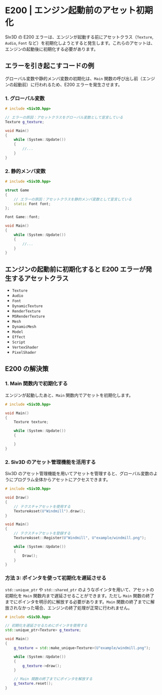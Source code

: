 # E200 | エンジン起動前のアセット初期化
Siv3D の E200 エラーは、エンジンが起動する前にアセットクラス（`Texture`, `Audio`, `Font` など）を初期化しようとすると発生します。これらのアセットは、エンジンの起動後に初期化する必要があります。

## エラーを引き起こすコードの例
グローバル変数や静的メンバ変数の初期化は、`Main` 関数の呼び出し前（エンジンの起動前）に行われるため、E200 エラーを発生させます。

### 1. グローバル変数

```cpp
# include <Siv3D.hpp>

// エラーの原因：アセットクラスをグローバル変数として宣言している
Texture g_texture;

void Main()
{
	while (System::Update())
	{
		//... 
	}
}
```

### 2. 静的メンバ変数

```cpp
# include <Siv3D.hpp>

struct Game
{
	// エラーの原因：アセットクラスを静的メンバ変数として宣言している
	static Font font;
};

Font Game::font;

void Main()
{
	while (System::Update())
	{
		//... 
	}
}
```


## エンジンの起動前に初期化すると E200 エラーが発生するアセットクラス

- `Texture`
- `Audio`
- `Font`
- `DynamicTexture`
- `RenderTexture`
- `MSRenderTexture`
- `Mesh`
- `DynamicMesh`
- `Model`
- `Effect`
- `Script`
- `VertexShader`
- `PixelShader`


## E200 の解決策

### 1. Main 関数内で初期化する
エンジンが起動したあと、`Main` 関数内でアセットを初期化します。

```cpp
# include <Siv3D.hpp>

void Main()
{
	Texture texture;

	while (System::Update())
	{

	}
}
```


### 2. Siv3D のアセット管理機能を活用する
Siv3D のアセット管理機能を用いてアセットを管理すると、グローバル変数のようにプログラム全体からアセットにアクセスできます。

```cpp
# include <Siv3D.hpp>

void Draw()
{
	// テクスチャアセットを使用する
	TextureAsset(U"Windmill").draw();
}

void Main()
{
	// テクスチャアセットを登録する
	TextureAsset::Register(U"Windmill", U"example/windmill.png");

	while (System::Update())
	{
		Draw();
	}
}
```


### 方法 3: ポインタを使って初期化を遅延させる
`std::unique_ptr` や `std::shared_ptr` のようなポインタを用いて、アセットの初期化を `Main` 関数内まで遅延させることができます。ただし `Main` 関数の終了までにポインタを明示的に解放する必要があります。`Main` 関数の終了までに解放されなかった場合、エンジンの終了処理が正常に行われません。

```cpp
# include <Siv3D.hpp>

// 初期化を遅延させるためにポインタを使用する
std::unique_ptr<Texture> g_texture;

void Main()
{
	g_texture = std::make_unique<Texture>(U"example/windmill.png");

	while (System::Update())
	{
		g_texture->draw();
	}

	// Main 関数の終了までにポインタを解放する
    g_texture.reset();
}
```
